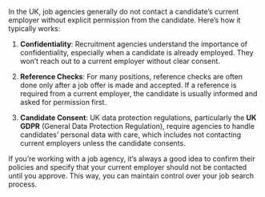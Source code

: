 In the UK, job agencies generally do not contact a candidate’s current employer without explicit permission from the candidate. Here’s how it typically works:

1. **Confidentiality**: Recruitment agencies understand the importance of confidentiality, especially when a candidate is already employed. They won’t reach out to a current employer without clear consent.

2. **Reference Checks**: For many positions, reference checks are often done only after a job offer is made and accepted. If a reference is required from a current employer, the candidate is usually informed and asked for permission first.

3. **Candidate Consent**: UK data protection regulations, particularly the **UK GDPR** (General Data Protection Regulation), require agencies to handle candidates’ personal data with care, which includes not contacting current employers unless the candidate consents.

If you’re working with a job agency, it’s always a good idea to confirm their policies and specify that your current employer should not be contacted until you approve. This way, you can maintain control over your job search process.
